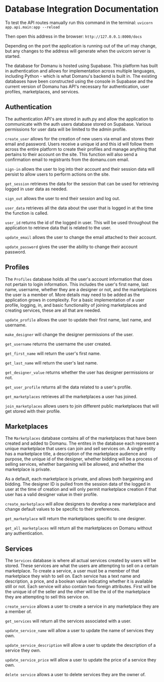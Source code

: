 # Database Integration Documentation

To test the API routes manually run this command in the terminal: `uvicorn app.api.main:app --reload`

Then open this address in the browser: `http://127.0.0.1:8000/docs`

Depending on the port the application is running out of the url may change, but any changes to the address will generate when the uvicorn server is started.

The database for Domanu is hosted using Supabase. This platform has built in authentication and allows for implementation across multiple languages, including Python - which is what Domanu's backend is built in. The existing databases have been constructed using the console in Supabase and the current version of Domanu has API's necessary for authentication, user profiles, marketplaces, and services.

## Authentication

The authentication API's are stored in auth.py and allow the application to communicate with the auth users database stored on Supabase. Various permissions for user data will be limited to the admin profile. 

`create_user` allows for the creation of new users via email and stores their email and password. Users receive a unique id and this id will follow them across the entire platform to create their profiles and manage anything that pertains to their account on the site. This function will also send a confirmation email to registrants from the domanu.com email.

`sign-in` allows the user to log into their account and their session data will persist to allow users to perform actions on the site.

`get_session` retrieves the data for the session that can be used for retrieving logged in user data as needed.

`sign_out` allows the user to end their session and log out.

`user_data` retrieves all the data about the user that is logged in at the time the function is called.

`user_id` returns the id of the logged in user. This will be used throughout the application to retrieve data that is related to the user.

`update_email` allows the user to change the email attached to their account.

`update_password` gives the user the ability to change their account password.

## Profiles

The `Profiles` database holds all the user's account information that does not pertain to login information. This includes the user's first name, last name, username, whether they are a designer or not, and the marketplaces the user is a member of. More details may need to be added as the application grows in complexity. For a basic implementation of a user profile, logging, in, and basic functionality of joining marketplaces and creating services, these are all that are needed.

`update_profile` allows the user to update their first name, last name, and username.

`make_designer` will change the designer permissions of the user.

`get_username` returns the username the user created.

`get_first_name` will return the user's first name.

`get_last_name` will return the user's last name.

`get_designer_value` returns whether the user has designer permissions or not.

`get_user_profile` returns all the data related to a user's profile.

`get_marketplaces` retrieves all the marketplaces a user has joined.

`join_marketplaces` allows users to join different public marketplaces that will get stored with their profile.

## Marketplaces

The `Marketplaces` database contains all of the marketplaces that have been created and added to Domanu. The entites in the database each represent a unique marketplace that users can join and sell services on. A single entity has a marketplace title, a description of the marketplace audience and purpose, the unique id of the designer, whether bidding will be a process of selling services, whether bargaining will be allowed, and whether the marketplace is private.

As a default, each marketplace is private, and allows both bargaining and bidding. The designer ID is pulled from the session data of the logged in user at the time of creation and will only permit marketplace creation if that user has a valid designer value in their profile.

`create_marketplace` will allow designers to develop a new marketplace and change default values to be specific to their preferences.

`get_marketplace` will return the marketplaces specific to one designer.

`get_all_marketplaces` will return all the marketplaces on Domanu without any authentication.

## Services

The `Services` database is where all actual services created by users will be stored. These services are what the users are attempting to sell on a certain marketplace. To create a service, a user must be a member of that marketplace they wish to sell on. Each service has a text name and description, a price, and a boolean value indicating whether it is available still or not. Each service will also contain two foreign attributes. First will be the unique id of the seller and the other will be the id of the marketplace they are attempting to sell this service on.

`create_service` allows a user to create a service in any marketplace they are a member of.

`get_services` will return all the services associated with a user.

`update_service_name` will allow a user to update the name of services they own.

`update_service_description` will allow a user to update the description of a service they own.

`update_service_price` will allow a user to update the price of a service they own.

`delete service` allows a user to delete services they are the owner of.
